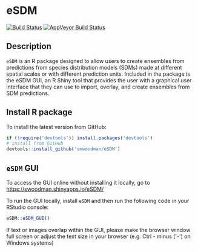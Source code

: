 # eSDM

[![Build Status](https://travis-ci.org/smwoodman/eSDM.svg?branch=master)](https://travis-ci.org/smwoodman/eSDM)
[![AppVeyor Build Status](https://ci.appveyor.com/api/projects/status/github/smwoodman/eSDM?branch=master&svg=true)](https://ci.appveyor.com/project/smwoodman/eSDM)


## Description

`eSDM` is an R package designed to allow users to create ensembles from predictions from species distribution models (SDMs) made at different spatial scales or with different prediction units. Included in the package is the eSDM GUI, an R Shiny tool that provides the user with a graphical user interface that they can use to import, overlay, and create ensembles from SDM predictions.

## Install R package

To install the latest version from GitHub:

```r
if (!require('devtools')) install.packages('devtools')
# install from GitHub
devtools::install_github('smwoodman/eSDM')
```

## `eSDM` GUI

To access the GUI online without installing it locally, go to https://swoodman.shinyapps.io/eSDM/

To run the GUI locally, install `eSDM` and then run the following code in your RStudio console:

```r
eSDM::eSDM_GUI()
```

If text or images overlap within the GUI, please make the browser window full screen or adjust the text size in your browser (e.g. Ctrl - minus ('-') on Windows systems)
